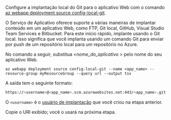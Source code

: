 Configure a implantação local do Git para o aplicativo Web com o comando [az webapp deployment source config-local-git](/cli/azure/webapp/deployment/source#config-local-git).

O Serviço de Aplicativo oferece suporte a várias maneiras de implantar conteúdo em um aplicativo Web, como FTP, Git local, GitHub, Visual Studio Team Services e Bitbucket. Para este início rápido, implante usando o Git local. Isso significa que você implanta usando um comando Git para enviar por push de um repositório local para um repositório no Azure. 

No comando a seguir, substitua *\<nome_do_aplicativo >* pelo nome do seu aplicativo Web.

```azurecli-interactive
az webapp deployment source config-local-git --name <app_name> --resource-group myResourceGroup --query url --output tsv
```

A saída tem o seguinte formato:

```bash
https://<username>@<app_name>.scm.azurewebsites.net:443/<app_name>.git
```

O `<username>` é o [usuário de implantação](#configure-a-deployment-user) que você criou na etapa anterior.

Copie o URI exibido; você o usará na próxima etapa.

